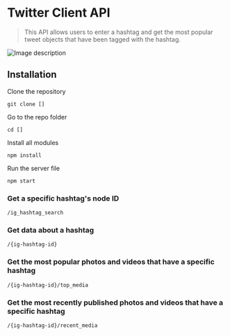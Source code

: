 # Twitter Client API
> This API allows users to enter a hashtag and get the most popular tweet objects that have been tagged with the hashtag.

![Image description](https://www.pngitem.com/pimgs/m/128-1283352_twitter-logo-hashtag-twitter-logo-with-hashtag-hd.png)

## Installation
Clone the repository

`git clone []`

Go to the repo folder

`cd []`

Install all modules

`npm install`

Run the server file

`npm start`


### Get a specific hashtag's node ID
`/ig_hashtag_search`

### Get data about a hashtag
`/{ig-hashtag-id}`

### Get the most popular photos and videos that have a specific hashtag
`/{ig-hashtag-id}/top_media`

### Get the most recently published photos and videos that have a specific hashtag
`/{ig-hashtag-id}/recent_media`
